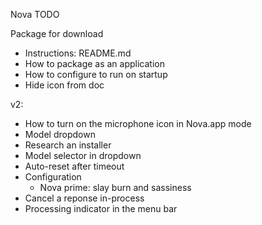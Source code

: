 Nova TODO

Package for download
- Instructions: README.md
- How to package as an application
- How to configure to run on startup
- Hide icon from doc

v2:
- How to turn on the microphone icon in Nova.app mode
- Model dropdown
- Research an installer
- Model selector in dropdown
- Auto-reset after timeout
- Configuration
    - Nova prime: slay burn and sassiness
- Cancel a reponse in-process
- Processing indicator in the menu bar



